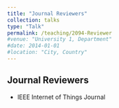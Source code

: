 ```yaml
---
title: "Journal Reviewers"
collection: talks
type: "Talk"
permalink: /teaching/2094-Reviewer
#venue: "University 1, Department"
#date: 2014-01-01
#location: "City, Country"
---
```


## Journal Reviewers
- IEEE Internet of Things Journal

